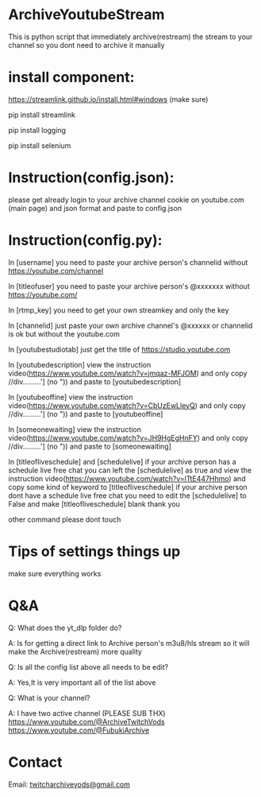 # ArchiveYoutubeStream
This is python script that immediately archive(restream) the stream to your channel so you dont need to archive it manually
# install component:
https://streamlink.github.io/install.html#windows (make sure)

pip install streamlink

pip install logging

pip install selenium

# Instruction(config.json):
please get already login to your archive channel cookie on youtube.com (main page) and json format and paste to config.json
# Instruction(config.py):
In [username] you need to paste your archive person's channelid without https://youtube.com/channel

In [titleofuser] you need to paste your archive person's @xxxxxxx without https://youtube.com/

In [rtmp_key] you need to get your own streamkey and only the key 

In [channelid] just paste your own archive channel's @xxxxxx or channelid is ok but without the youtube.com

In [youtubestudiotab] just get the title of https://studio.youtube.com

In [youtubedescription] view the instruction video(https://www.youtube.com/watch?v=jmqaz-MFJOM) and only copy //div.........'] (no ")) and paste to [youtubedescription]

In [youtubeoffine] view the instruction video(https://www.youtube.com/watch?v=CbUzEwLleyQ) and only copy //div.........'] (no ")) and paste to [youtubeoffine]

In [someonewaiting] view the instruction video(https://www.youtube.com/watch?v=JH9HgEgHnFY) and only copy //div.........'] (no ")) and paste to [someonewaiting]

In [titleofliveschedule] and [schedulelive] if your archive person has a schedule live free chat you can left the [schedulelive] as true and view the instruction video(https://www.youtube.com/watch?v=lTtE447Hhmo) and copy some kind of keyword to [titleofliveschedule] if your archive person dont have a schedule live free chat you need to edit the [schedulelive] to False and make [titleofliveschedule] blank thank you

other command please dont touch

# Tips of settings things up
make sure everything works

# Q&A
Q: What does the yt_dlp folder do?

A: Is for getting a direct link to Archive person's m3u8/hls stream so it will make the Archive(restream) more quality

Q: Is all the config list above all needs to be edit?

A: Yes,It is very important all of the list above

Q: What is your channel?

A: I have two active channel (PLEASE SUB THX)
https://www.youtube.com/@ArchiveTwitchVods
https://www.youtube.com/@FubukiArchive

# Contact
Email: twitcharchivevods@gmail.com
